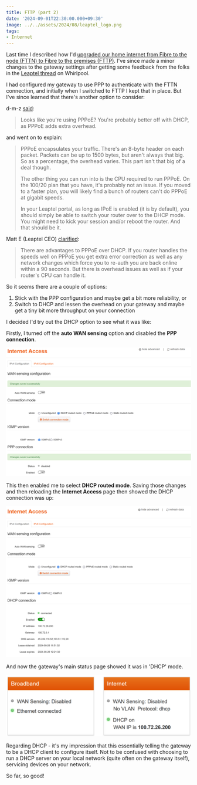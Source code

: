 ```yaml
---
title: FTTP (part 2)
date: '2024-09-01T22:30:00.000+09:30'
image: ../../assets/2024/08/leaptel_logo.png
tags:
- Internet
---
```


Last time I described how I'd [upgraded our home internet from Fibre to the node (FTTN) to Fibre to the premises (FTTP)](/2024/08/fttp.html). I've since made a minor changes to the gateway settings after getting some feedback from the folks in the [Leaptel thread](https://forums.whirlpool.net.au/thread/9062r7z9) on Whirlpool.

I had configured my gateway to use PPP to authenticate with the FTTN connection, and initially when I switched to FTTP I kept that in place. But I've since learned that there's another option to consider:

d-m-z [said](https://whrl.pl/RgKeQA):

> Looks like you're using PPPoE? You're probably better off with DHCP, as PPPoE adds extra overhead.

and went on to explain:

> PPPoE encapsulates your traffic. There's an 8-byte header on each packet. Packets can be up to 1500 bytes, but aren't always that big. So as a percentage, the overhead varies. This part isn't that big of a deal though.
>
> The other thing you can run into is the CPU required to run PPPoE. On the 100/20 plan that you have, it's probably not an issue. If you moved to a faster plan, you will likely find a bunch of routers can't do PPPoE at gigabit speeds.
>
> In your Leaptel portal, as long as IPoE is enabled (it is by default), you should simply be able to switch your router over to the DHCP mode. You might need to kick your session and/or reboot the router. And that should be it.

Matt E (Leaptel CEO) [clarified](https://whrl.pl/RgKeTi):

> There are advantages to PPPoE over DHCP. If you router handles the speeds well on PPPoE you get extra error correction as well as any network changes which force you to re-auth you are back online within a 90 seconds. But there is overhead issues as well as if your router's CPU can handle it.

So it seems there are a couple of options:

1. Stick with the PPP configuration and maybe get a bit more reliability, or
2. Switch to DHCP and lessen the overhead on your gateway and maybe get a tiny bit more throughput on your connection

I decided I'd try out the DHCP option to see what it was like:

Firstly, I turned off the **auto WAN sensing** option and disabled the **PPP connection**.

![text](../../assets/2024/09/internet-dhcp1.png)

This then enabled me to select **DHCP routed mode**. Saving those changes and then reloading the **Internet Access** page then showed the DHCP connection was up:

![text](../../assets/2024/09/internet-dhcp3.png)

And now the gateway's main status page showed it was in 'DHCP' mode.

![text](../../assets/2024/09/internet-dhcp4.png)

Regarding DHCP - it's my impression that this essentially telling the gateway to be a DHCP client to configure itself. Not to be confused with choosing to run a DHCP server on your local network (quite often on the gateway itself), servicing devices on your network.

So far, so good!
